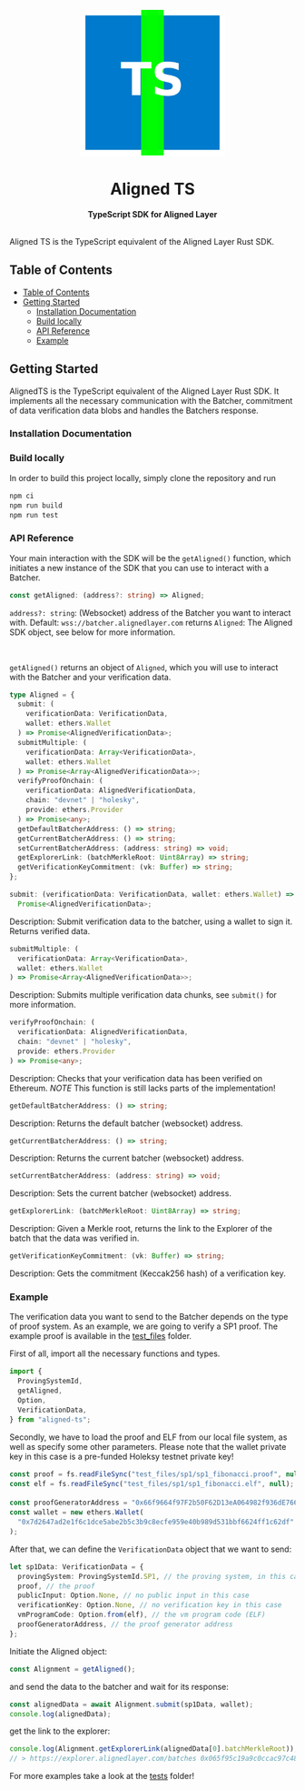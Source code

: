 <div align="center">
<br>
<img style="align: center" src="./logo.png" height=256/>
<h1>Aligned TS</h1>
<strong>TypeScript SDK for Aligned Layer</strong>
</div>
<br>

Aligned TS is the TypeScript equivalent of the Aligned Layer Rust SDK.

## Table of Contents

- [Table of Contents](#table-of-contents)
- [Getting Started](#getting-started)
  - [Installation Documentation](#installation-documentation)
  - [Build locally](#build-locally)
  - [API Reference](#api-reference)
  - [Example](#example)

## Getting Started

AlignedTS is the TypeScript equivalent of the Aligned Layer Rust SDK.
It implements all the necessary communication with the Batcher, commitment of data verification data blobs and handles the Batchers response.

### Installation Documentation

### Build locally

In order to build this project locally, simply clone the repository and run

```sh
npm ci
npm run build
npm run test
```

### API Reference

Your main interaction with the SDK will be the `getAligned()` function, which initiates a new instance of the SDK that you can use to interact with a Batcher.

```ts
const getAligned: (address?: string) => Aligned;
```

`address?: string`: (Websocket) address of the Batcher you want to interact with. Default: `wss://batcher.alignedlayer.com`
returns `Aligned`: The Aligned SDK object, see below for more information.

<br>

`getAligned()` returns an object of `Aligned`, which you will use to interact with the Batcher and your verification data.

```ts
type Aligned = {
  submit: (
    verificationData: VerificationData,
    wallet: ethers.Wallet
  ) => Promise<AlignedVerificationData>;
  submitMultiple: (
    verificationData: Array<VerificationData>,
    wallet: ethers.Wallet
  ) => Promise<Array<AlignedVerificationData>>;
  verifyProofOnchain: (
    verificationData: AlignedVerificationData,
    chain: "devnet" | "holesky",
    provide: ethers.Provider
  ) => Promise<any>;
  getDefaultBatcherAddress: () => string;
  getCurrentBatcherAddress: () => string;
  setCurrentBatcherAddress: (address: string) => void;
  getExplorerLink: (batchMerkleRoot: Uint8Array) => string;
  getVerificationKeyCommitment: (vk: Buffer) => string;
};
```

```ts
submit: (verificationData: VerificationData, wallet: ethers.Wallet) =>
  Promise<AlignedVerificationData>;
```

Description: Submit verification data to the batcher, using a wallet to sign it. Returns verified data.

```ts
submitMultiple: (
  verificationData: Array<VerificationData>,
  wallet: ethers.Wallet
) => Promise<Array<AlignedVerificationData>>;
```

Description: Submits multiple verification data chunks, see `submit()` for more information.

```ts
verifyProofOnchain: (
  verificationData: AlignedVerificationData,
  chain: "devnet" | "holesky",
  provide: ethers.Provider
) => Promise<any>;
```

Description: Checks that your verification data has been verified on Ethereum.
_NOTE_ This function is still lacks parts of the implementation!

```ts
getDefaultBatcherAddress: () => string;
```

Description: Returns the default batcher (websocket) address.

```ts
getCurrentBatcherAddress: () => string;
```

Description: Returns the current batcher (websocket) address.

```ts
setCurrentBatcherAddress: (address: string) => void;
```

Description: Sets the current batcher (websocket) address.

```ts
getExplorerLink: (batchMerkleRoot: Uint8Array) => string;
```

Description: Given a Merkle root, returns the link to the Explorer of the batch that the data was verified in.

```ts
getVerificationKeyCommitment: (vk: Buffer) => string;
```

Description: Gets the commitment (Keccak256 hash) of a verification key.

### Example

The verification data you want to send to the Batcher depends on the type of proof system.
As an example, we are going to verify a SP1 proof. The example proof is available in the [test_files](./test_files/sp1/) folder.

First of all, import all the necessary functions and types.

```ts
import {
  ProvingSystemId,
  getAligned,
  Option,
  VerificationData,
} from "aligned-ts";
```

Secondly, we have to load the proof and ELF from our local file system, as well as specify some other parameters. Please note that the wallet private key in this case is a pre-funded Holeksy testnet private key!

```ts
const proof = fs.readFileSync("test_files/sp1/sp1_fibonacci.proof", null);
const elf = fs.readFileSync("test_files/sp1/sp1_fibonacci.elf", null);

const proofGeneratorAddress = "0x66f9664f97F2b50F62D13eA064982f936dE76657";
const wallet = new ethers.Wallet(
  "0x7d2647ad2e1f6c1dce5abe2b5c3b9c8ecfe959e40b989d531bbf6624ff1c62df"
);
```

After that, we can define the `VerificationData` object that we want to send:

```ts
let sp1Data: VerificationData = {
  provingSystem: ProvingSystemId.SP1, // the proving system, in this case SP1
  proof, // the proof
  publicInput: Option.None, // no public input in this case
  verificationKey: Option.None, // no verification key in this case
  vmProgramCode: Option.from(elf), // the vm program code (ELF)
  proofGeneratorAddress, // the proof generator address
};
```

Initiate the Aligned object:

```ts
const Alignment = getAligned();
```

and send the data to the batcher and wait for its response:

```ts
const alignedData = await Alignment.submit(sp1Data, wallet);
console.log(alignedData);
```

get the link to the explorer:

```ts
console.log(Alignment.getExplorerLink(alignedData[0].batchMerkleRoot));
// > https://explorer.alignedlayer.com/batches 0x065f95c19a9c0ccac97c482a864cab41db6a9d0b1652ccfad96d182df5d0ec73
```

For more examples take a look at the [tests](./tests/) folder!
